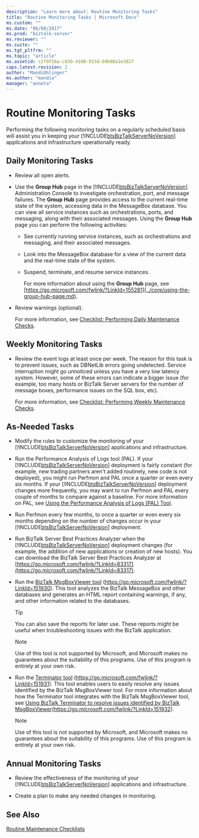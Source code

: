 ```yaml
---
description: "Learn more about: Routine Monitoring Tasks"
title: "Routine Monitoring Tasks | Microsoft Docs"
ms.custom: ""
ms.date: "06/08/2017"
ms.prod: "biztalk-server"
ms.reviewer: ""
ms.suite: ""
ms.tgt_pltfrm: ""
ms.topic: "article"
ms.assetid: c2f9f56a-c839-4108-933d-69b00a1e3817
caps.latest.revision: 2
author: "MandiOhlinger"
ms.author: "mandia"
manager: "anneta"
---
```

# Routine Monitoring Tasks
Performing the following monitoring tasks on a regularly scheduled basis will assist you in keeping your [!INCLUDE[btsBizTalkServerNoVersion](../includes/btsbiztalkservernoversion-md.md)] applications and infrastructure operationally ready.

## Daily Monitoring Tasks

- Review all open alerts.

- Use the **Group Hub** page in the [!INCLUDE[btsBizTalkServerNoVersion](../includes/btsbiztalkservernoversion-md.md)] Administration Console to investigate orchestration, port, and message failures. The **Group Hub** page provides access to the current real-time state of the system, accessing data in the MessageBox database. You can view all service instances such as orchestrations, ports, and messaging, along with their associated messages. Using the **Group Hub** page you can perform the following activities:

  - See currently running service instances, such as orchestrations and messaging, and their associated messages.

  - Look into the MessageBox database for a view of the current data and the real-time state of the system.

  - Suspend, terminate, and resume service instances.

    For more information about using the **Group Hub** page, see [https://go.microsoft.com/fwlink/?LinkId=155281](../core/using-the-group-hub-page.md).

- Review warnings (optional).

  For more information, see [Checklist: Performing Daily Maintenance Checks](../technical-guides/checklist-performing-daily-maintenance-checks.md).

## Weekly Monitoring Tasks

- Review the event logs at least once per week. The reason for this task is to prevent issues, such as DBNetLib errors going undetected. Service interruption might go unnoticed unless you have a very low latency system. However, some of these errors can indicate a bigger issue (for example, too many hosts or BizTalk Server servers for the number of message boxes, performance issues on the SQL box, etc).

  For more information, see [Checklist: Performing Weekly Maintenance Checks](../technical-guides/checklist-performing-weekly-maintenance-checks.md).

## As-Needed Tasks

- Modify the rules to customize the monitoring of your [!INCLUDE[btsBizTalkServerNoVersion](../includes/btsbiztalkservernoversion-md.md)] applications and infrastructure.

- Run the Performance Analysis of Logs tool (PAL). If your [!INCLUDE[btsBizTalkServerNoVersion](../includes/btsbiztalkservernoversion-md.md)] deployment is fairly constant (for example, new trading partners aren't added routinely, new code is not deployed), you might run Perfmon and PAL once a quarter or even every six months. If your [!INCLUDE[btsBizTalkServerNoVersion](../includes/btsbiztalkservernoversion-md.md)] deployment changes more frequently, you may want to run Perfmon and PAL every couple of months to compare against a baseline. For more information on PAL, see [Using the Performance Analysis of Logs (PAL) Tool](../technical-guides/using-the-performance-analysis-of-logs-pal-tool.md).

- Run Perfmon every few months, to once a quarter or even every six months depending on the number of changes occur in your [!INCLUDE[btsBizTalkServerNoVersion](../includes/btsbiztalkservernoversion-md.md)] deployment.

- Run BizTalk Server Best Practices Analyzer when the [!INCLUDE[btsBizTalkServerNoVersion](../includes/btsbiztalkservernoversion-md.md)] deployment changes (for example, the addition of new applications or creation of new hosts). You can download the BizTalk Server Best Practices Analyzer at [https://go.microsoft.com/fwlink/?LinkId=83317](https://go.microsoft.com/fwlink/?LinkId=83317).

- Run the [BizTalk MsgBoxViewer tool](https://go.microsoft.com/fwlink/?LinkId=151930) (https://go.microsoft.com/fwlink/?LinkId=151930). This tool analyzes the BizTalk MessageBox and other databases and generates an HTML report containing warnings, if any, and other information related to the databases.

  > [!TIP]
  >  You can also save the reports for later use. These reports might be useful when troubleshooting issues with the BizTalk application.

  > [!NOTE]
  >  Use of this tool is not supported by Microsoft, and Microsoft makes no guarantees about the suitability of this programs. Use of this program is entirely at your own risk.

- Run the [Terminator tool](https://go.microsoft.com/fwlink/?LinkId=151931) (https://go.microsoft.com/fwlink/?LinkId=151931). This tool enables users to easily resolve any issues identified by the BizTalk MsgBoxViewer tool. For more information about how the Terminator tool integrates with the BizTalk MsgBoxViewer tool, see [Using BizTalk Terminator to resolve issues identified by BizTalk MsgBoxViewer](https://go.microsoft.com/fwlink/?LinkId=151932)(https://go.microsoft.com/fwlink/?LinkId=151932).

  > [!NOTE]
  >  Use of this tool is not supported by Microsoft, and Microsoft makes no guarantees about the suitability of this programs. Use of this program is entirely at your own risk.

## Annual Monitoring Tasks

- Review the effectiveness of the monitoring of your [!INCLUDE[btsBizTalkServerNoVersion](../includes/btsbiztalkservernoversion-md.md)] applications and infrastructure.

- Create a plan to make any needed changes in monitoring.

## See Also
 [Routine Maintenance Checklists](../technical-guides/routine-maintenance-checklists.md)